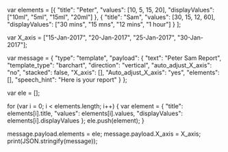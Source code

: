var elements = [{
    "title": "Peter",
    "values": [10, 5, 15, 20],
    "displayValues": ["10ml", "5ml", "15ml", "20ml"]
},
{
    "title": "Sam",
    "values": [30, 15, 12, 60],
    "displayValues": ["30 mins", "15 mns", "12 mins", "1 hour"]
}
];

var X_axis = ["15-Jan-2017", "20-Jan-2017", "25-Jan-2017", "30-Jan-2017"];

var message = {
    "type": "template",
    "payload": {
        "text": "Peter Sam Report",
        "template_type": "barchart",
        "direction": "vertical",
        "auto_adjust_X_axis": "no",
        "stacked": false,
        "X_axis": [],
        "Auto_adjust_X_axis": "yes",
        "elements": [],
        "speech_hint": "Here is your report"
    }
};

var ele = [];

for (var i = 0; i < elements.length; i++) {
    var element = {
        "title": elements[i].title,
        "values": elements[i].values,
        "displayValues": elements[i].displayValues
    };
    ele.push(element);
}

message.payload.elements = ele;
message.payload.X_axis = X_axis;
print(JSON.stringify(message));

